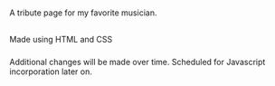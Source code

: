 #

A tribute page for my favorite musician.

##

Made using HTML and CSS

###

Additional changes will be made over time.
Scheduled for Javascript incorporation later on.
